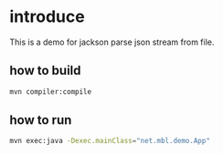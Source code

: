 # introduce

This is a demo for jackson parse json stream from file.

## how to build

```bash
mvn compiler:compile
```

## how to run

```bash
mvn exec:java -Dexec.mainClass="net.mbl.demo.App"
```